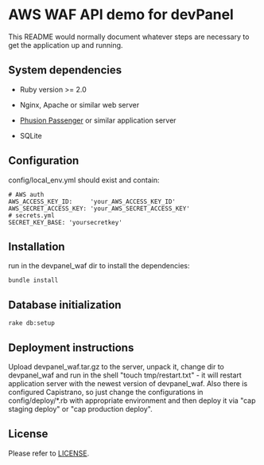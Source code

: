 # AWS WAF API demo for devPanel

This README would normally document whatever steps are necessary to get the application up and running.


## System dependencies

* Ruby version >= 2.0

* Nginx, Apache or similar web server

* [Phusion Passenger](https://www.phusionpassenger.com/library/install/nginx/install/oss/trusty/) or similar application server 

* SQLite

## Configuration

config/local_env.yml should exist and contain:

    # AWS auth
    AWS_ACCESS_KEY_ID:     'your_AWS_ACCESS_KEY_ID'
    AWS_SECRET_ACCESS_KEY: 'your_AWS_SECRET_ACCESS_KEY'
    # secrets.yml
    SECRET_KEY_BASE: 'yoursecretkey'

## Installation

run in the devpanel_waf dir to install the dependencies:

    bundle install

## Database initialization

    rake db:setup

## Deployment instructions

Upload devpanel_waf.tar.gz to the server, unpack it, change dir to devpanel_waf and run in the shell "touch tmp/restart.txt" - 
it will restart application server with the newest version of devpanel_waf.
Also there is configured Capistrano, so just change the configurations in config/deploy/*.rb with appropriate environment
and then deploy it via "cap staging deploy" or "cap production deploy".


## License

Please refer to [LICENSE](LICENSE).
